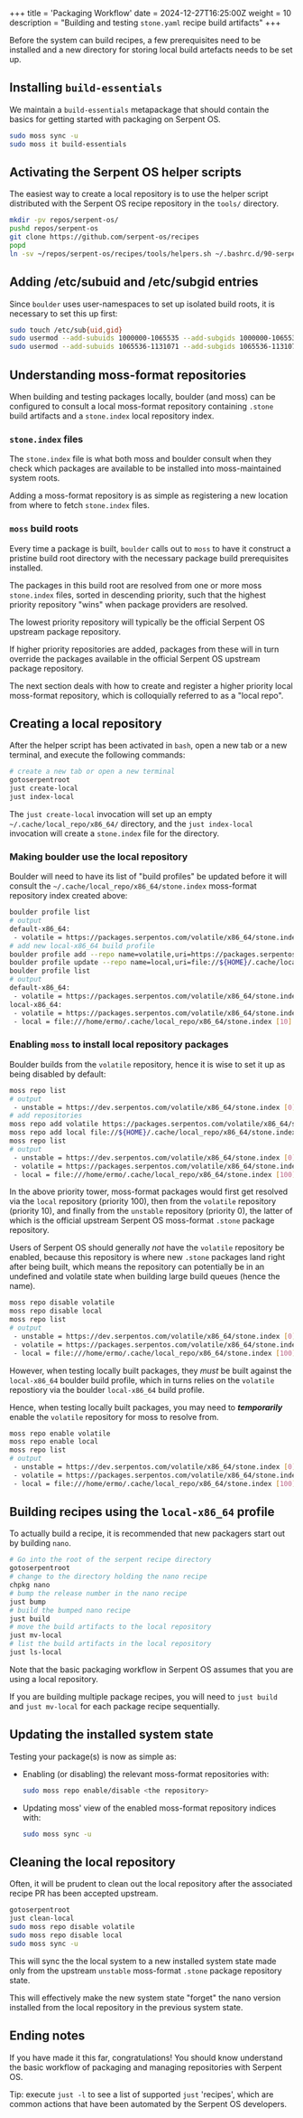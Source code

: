 +++
title = 'Packaging Workflow'
date = 2024-12-27T16:25:00Z
weight = 10
description = "Building and testing `stone.yaml` recipe build artifacts"
+++


Before the system can build recipes, a few prerequisites need to be installed and a new directory 
for storing local build artefacts needs to be set up.

## Installing `build-essentials`

We maintain a `build-essentials` metapackage that should contain the basics for getting started
with packaging on Serpent OS.

```bash
sudo moss sync -u
sudo moss it build-essentials
```

## Activating the Serpent OS helper scripts

The easiest way to create a local repository is to use the helper script distributed with the
Serpent OS recipe repository in the `tools/` directory.

```bash
mkdir -pv repos/serpent-os/
pushd repos/serpent-os
git clone https://github.com/serpent-os/recipes
popd
ln -sv ~/repos/serpent-os/recipes/tools/helpers.sh ~/.bashrc.d/90-serpent-helpers.sh
```


## Adding /etc/subuid and /etc/subgid entries

Since `boulder` uses user-namespaces to set up isolated build roots, it is necessary to set this up
first:

```bash
sudo touch /etc/sub{uid,gid}
sudo usermod --add-subuids 1000000-1065535 --add-subgids 1000000-1065535 root
sudo usermod --add-subuids 1065536-1131071 --add-subgids 1065536-1131071 "$USER"
```

## Understanding moss-format repositories

When building and testing packages locally, boulder (and moss) can be configured to consult a local
moss-format repository containing `.stone` build artifacts and a `stone.index` local repository
index.

### `stone.index` files

The `stone.index` file is what both moss and boulder consult when they check which packages are
available to be installed into moss-maintained system roots.

Adding a moss-format repository is as simple as registering a new location from where to fetch
`stone.index` files.

### `moss` build roots

Every time a package is built, `boulder` calls out to `moss` to have it construct a pristine build root
directory with the necessary package build prerequisites installed.

The packages in this build root are resolved from one or more moss `stone.index` files, sorted in
descending priority, such that the highest priority repository "wins" when package providers are
resolved.

The lowest priority repository will typically be the official Serpent OS upstream package
repository.

If higher priority repositories are added, packages from these will in turn override the packages
available in the official Serpent OS upstream package repository.

The next section deals with how to create and register a higher priority local moss-format
repository, which is colloquially referred to as a "local repo".


## Creating a local repository

After the helper script has been activated in `bash`, open a new tab or a new terminal, and execute
the following commands:

```bash
# create a new tab or open a new terminal
gotoserpentroot
just create-local
just index-local
```

The `just create-local` invocation will set up an empty `~/.cache/local_repo/x86_64/` directory,
and the `just index-local` invocation will create a `stone.index` file for the directory.


### Making boulder use the local repository

Boulder will need to have its list of "build profiles" be updated before it will consult the
`~/.cache/local_repo/x86_64/stone.index` moss-format repository index created above:

```bash
boulder profile list
# output
default-x86_64:
 - volatile = https://packages.serpentos.com/volatile/x86_64/stone.index [0]
# add new local-x86_64 build profile
boulder profile add --repo name=volatile,uri=https://packages.serpentos.com/volatile/x86_64/stone.index,priority=0 local-x86_64
boulder profile update --repo name=local,uri=file://${HOME}/.cache/local_repo/x86_64/stone.index,priority=100 local-x86_64
boulder profile list
# output
default-x86_64:
 - volatile = https://packages.serpentos.com/volatile/x86_64/stone.index [0]
local-x86_64:
 - volatile = https://packages.serpentos.com/volatile/x86_64/stone.index [0]
 - local = file:///home/ermo/.cache/local_repo/x86_64/stone.index [10]
```


### Enabling `moss` to install local repository packages

Boulder builds from the `volatile` repository, hence it is wise to set it up as being disabled by
default:

```bash
moss repo list
# output
 - unstable = https://dev.serpentos.com/volatile/x86_64/stone.index [0]
# add repositories
moss repo add volatile https://packages.serpentos.com/volatile/x86_64/stone.index -p 10
moss repo add local file://${HOME}/.cache/local_repo/x86_64/stone.index -p 100
moss repo list
# output
 - unstable = https://dev.serpentos.com/volatile/x86_64/stone.index [0]
 - volatile = https://packages.serpentos.com/volatile/x86_64/stone.index [10]
 - local = file:///home/ermo/.cache/local_repo/x86_64/stone.index [100]
```

In the above priority tower, moss-format packages would first get resolved via the `local`
repository (priority 100), then from the `volatile` repository (priority 10), and finally from the
`unstable` repository (priority 0), the latter of which is the official upstream Serpent OS
moss-format `.stone` package repository.

Users of Serpent OS should generally _not_ have the `volatile` repository be enabled, because this
repository is where new `.stone` packages land right after being built, which means the repository
can potentially be in an undefined and volatile state when building large build queues (hence the
name).

```bash
moss repo disable volatile 
moss repo disable local
moss repo list
# output
 - unstable = https://dev.serpentos.com/volatile/x86_64/stone.index [0]
 - volatile = https://packages.serpentos.com/volatile/x86_64/stone.index [10] (disabled)
 - local = file:///home/ermo/.cache/local_repo/x86_64/stone.index [100] (disabled)
```

However, when testing locally built packages, they _must_ be built against the `local-x86_64` boulder
build profile, which in turns relies on the `volatile` repostiory via the boulder `local-x86_64`
build profile.

Hence, when testing locally built packages, you may need to _**temporarily**_ enable the `volatile`
repository for moss to resolve from.

```bash
moss repo enable volatile 
moss repo enable local
moss repo list
# output
 - unstable = https://dev.serpentos.com/volatile/x86_64/stone.index [0]
 - volatile = https://packages.serpentos.com/volatile/x86_64/stone.index [10]
 - local = file:///home/ermo/.cache/local_repo/x86_64/stone.index [100]
```


## Building recipes using the `local-x86_64` profile

To actually build a recipe, it is recommended that new packagers start out by building `nano`.

```bash
# Go into the root of the serpent recipe directory 
gotoserpentroot
# change to the directory holding the nano recipe
chpkg nano
# bump the release number in the nano recipe
just bump
# build the bumped nano recipe
just build
# move the build artifacts to the local repository
just mv-local
# list the build artifacts in the local repository
just ls-local
```

Note that the basic packaging workflow in Serpent OS assumes that you are using a local repository.

If you are building multiple package recipes, you will need to `just build` and `just mv-local`
for each package recipe sequentially.


## Updating the installed system state

Testing your package(s) is now as simple as:

- Enabling (or disabling) the relevant moss-format repositories with:
  ```bash
  sudo moss repo enable/disable <the repository>
  ```
- Updating moss' view of the enabled moss-format repository indices with:
  ```bash
  sudo moss sync -u
  ```


## Cleaning the local repository

Often, it will be prudent to clean out the local repository after the associated recipe PR has been
accepted upstream.

```bash
gotoserpentroot
just clean-local
sudo moss repo disable volatile
sudo moss repo disable local
sudo moss sync -u 
```

This will sync the the local system to a new installed system state made only from the upstream
`unstable` moss-format `.stone` package repository state.

This will effectively make the new system state "forget" the nano version installed from the local
repository in the previous system state.

## Ending notes

If you have made it this far, congratulations! You should know understand the basic workflow of
packaging and managing repositories with Serpent OS.

Tip: execute `just -l` to see a list of supported `just` 'recipes', which are common actions that
     have been automated by the Serpent OS developers.
